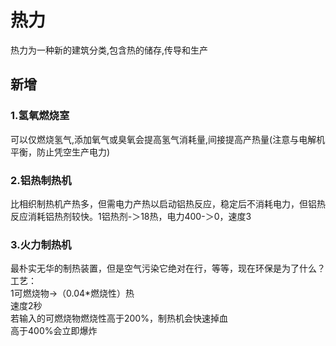 # 热力
热力为一种新的建筑分类,包含热的储存,传导和生产
## 新增
### 1.氢氧燃烧室
可以仅燃烧氢气,添加氧气或臭氧会提高氢气消耗量,间接提高产热量(注意与电解机平衡，防止凭空生产电力)
### 2.铝热制热机
比相织制热机产热多，但需电力产热以启动铝热反应，稳定后不消耗电力，但铝热反应消耗铝热剂较快。1铝热剂-＞18热，电力400-＞0，速度3
### 3.火力制热机
最朴实无华的制热装置，但是空气污染它绝对在行，等等，现在环保是为了什么？  
工艺：  
1可燃烧物->（0.04*燃烧性）热  
速度2秒  
若输入的可燃烧物燃烧性高于200%，制热机会快速掉血  
高于400%会立即爆炸  